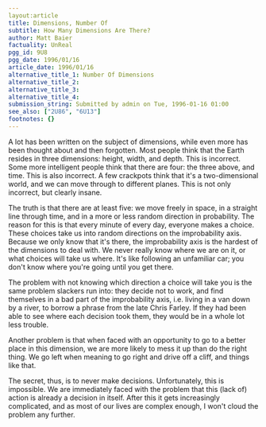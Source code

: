 ```yaml
---
layout:article
title: Dimensions, Number Of
subtitle: How Many Dimensions Are There?
author: Matt Baier
factuality: UnReal
pgg_id: 9U8
pgg_date: 1996/01/16
article_date: 1996/01/16
alternative_title_1: Number Of Dimensions
alternative_title_2: 
alternative_title_3: 
alternative_title_4: 
submission_string: Submitted by admin on Tue, 1996-01-16 01:00
see_also: ["2U86", "6U13"]
footnotes: {}
---
```

<div>
<p>A lot has been written on the subject of dimensions, while even more has been thought about and then forgotten. Most people think that the Earth resides in three dimensions: height, width, and depth. This is incorrect. Some more intelligent people think that there are four: the three above, and time. This is also incorrect. A few crackpots think that it's a two-dimensional world, and we can move through to different planes. This is not only incorrect, but clearly insane.</p>
<p>The truth is that there are at least five: we move freely in space, in a straight line through time, and in a more or less random direction in probability. The reason for this is that every minute of every day, everyone makes a choice. These choices take us into random directions on the improbability axis. Because we only know that it's there, the improbability axis is the hardest of the dimensions to deal with. We never really know where we are on it, or what choices will take us where. It's like following an unfamiliar car; you don't know where you're going until you get there.</p>
<p>The problem with not knowing which direction a choice will take you is the same problem slackers run into: they decide not to work, and find themselves in a bad part of the improbability axis, i.e. living in a van down by a river, to borrow a phrase from the late Chris Farley. If they had been able to see where each decision took them, they would be in a whole lot less trouble.</p>
<p>Another problem is that when faced with an opportunity to go to a better place in this dimension, we are more likely to mess it up than do the right thing. We go left when meaning to go right and drive off a cliff, and things like that.</p>
<p>The secret, thus, is to never make decisions. Unfortunately, this is impossible. We are immediately faced with the problem that this (lack of) action is already a decision in itself. After this it gets increasingly complicated, and as most of our lives are complex enough, I won't cloud the problem any further.</p>
</div>
